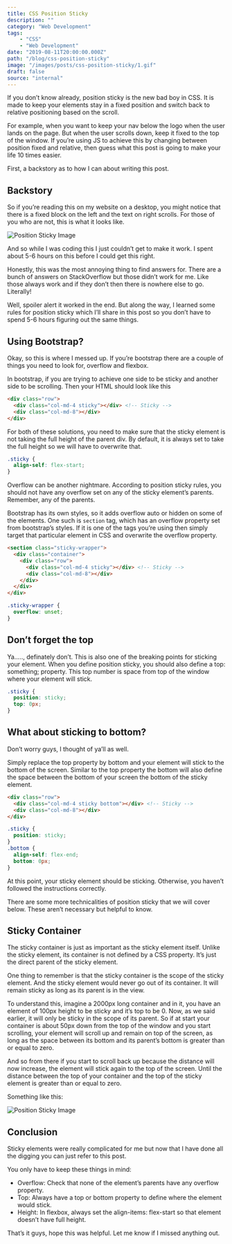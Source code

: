 ```yaml
---
title: CSS Position Sticky
description: ""
category: "Web Development"
tags:
    - "CSS"
    - "Web Development"
date: "2019-08-11T20:00:00.000Z"
path: "/blog/css-position-sticky"
image: "/images/posts/css-position-sticky/1.gif"
draft: false
source: "internal"
---
```

If you don’t know already, position sticky is the new bad boy in CSS. It is made to keep your elements stay in a fixed position and switch back to relative positioning based on the scroll.

For example, when you want to keep your nav below the logo when the user lands on the page. But when the user scrolls down, keep it fixed to the top of the window. If you’re using JS to achieve this by changing between position fixed and relative, then guess what this post is going to make your life 10 times easier.

First, a backstory as to how I can about writing this post.

## Backstory

So if you’re reading this on my website on a desktop, you might notice that there is a fixed block on the left and the text on right scrolls. For those of you who are not, this is what it looks like.

![Position Sticky Image](/images/posts/css-position-sticky/2.jpg)

And so while I was coding this I just couldn’t get to make it work. I spent about 5-6 hours on this before I could get this right.

Honestly, this was the most annoying thing to find answers for. There are a bunch of answers on StackOverflow but those didn’t work for me. Like those always work and if they don’t then there is nowhere else to go. Literally!

Well, spoiler alert it worked in the end. But along the way, I learned some rules for position sticky which I’ll share in this post so you don’t have to spend 5-6 hours figuring out the same things.

## Using Bootstrap?

Okay, so this is where I messed up. If you’re bootstrap there are a couple of things you need to look for, overflow and flexbox.

In bootstrap, if you are trying to achieve one side to be sticky and another side to be scrolling. Then your HTML should look like this

```html
<div class="row">
  <div class="col-md-4 sticky"></div> <!-- Sticky -->
  <div class="col-md-8"></div>
</div>
```

For both of these solutions, you need to make sure that the sticky element is not taking the full height of the parent div. By default, it is always set to take the full height so we will have to overwrite that.

```css
.sticky {
  align-self: flex-start;
}
```

Overflow can be another nightmare. According to position sticky rules, you should not have any overflow set on any of the sticky element’s parents. Remember, any of the parents.

Bootstrap has its own styles, so it adds overflow auto or hidden on some of the elements. One such is `section` tag, which has an overflow property set from bootstrap’s styles. If it is one of the tags you’re using then simply target that particular element in CSS and overwrite the overflow property.

```html
<section class="sticky-wrapper">
  <div class="container">
    <div class="row">
      <div class="col-md-4 sticky"></div> <!-- Sticky -->
      <div class="col-md-8"></div>
    </div>
  </div>
</div>
```

```css
.sticky-wrapper {
  overflow: unset;
}
```

## Don’t forget the top

Ya….., definately don’t. This is also one of the breaking points for sticking your element. When you define position sticky, you should also define a top: something; property. This top number is space from top of the window where your element will stick.

```css
.sticky {
  position: sticky;
  top: 0px;
}
```

## What about sticking to bottom?

Don’t worry guys, I thought of ya’ll as well.

Simply replace the top property by bottom and your element will stick to the bottom of the screen. Similar to the top property the bottom will also define the space between the bottom of your screen the bottom of the sticky element.

```html
<div class="row">
  <div class="col-md-4 sticky bottom"></div> <!-- Sticky -->
  <div class="col-md-8"></div>
</div>
```

```css
.sticky {
  position: sticky;
}
.bottom {
  align-self: flex-end;
  bottom: 0px;
}
```

At this point, your sticky element should be sticking. Otherwise, you haven’t followed the instructions correctly.

There are some more technicalities of position sticky that we will cover below. These aren’t necessary but helpful to know.

## Sticky Container

The sticky container is just as important as the sticky element itself. Unlike the sticky element, its container is not defined by a CSS property. It’s just the direct parent of the sticky element.

One thing to remember is that the sticky container is the scope of the sticky element. And the sticky element would never go out of its container. It will remain sticky as long as its parent is in the view.

To understand this, imagine a 2000px long container and in it, you have an element of 100px height to be sticky and it’s top to be 0. Now, as we said earlier, it will only be sticky in the scope of its parent. So if at start your container is about 50px down from the top of the window and you start scrolling, your element will scroll up and remain on top of the screen, as long as the space between its bottom and its parent’s bottom is greater than or equal to zero.

And so from there if you start to scroll back up because the distance will now increase, the element will stick again to the top of the screen. Until the distance between the top of your container and the top of the sticky element is greater than or equal to zero.

Something like this:

![Position Sticky Image](/images/posts/css-position-sticky/1.gif)

## Conclusion

Sticky elements were really complicated for me but now that I have done all the digging you can just refer to this post.

You only have to keep these things in mind:
* Overflow: Check that none of the element’s parents have any overflow property.
* Top: Always have a top or bottom property to define where the element would stick.
* Height: In flexbox, always set the align-items: flex-start so that element doesn’t have full height.

That’s it guys, hope this was helpful. Let me know if I missed anything out.